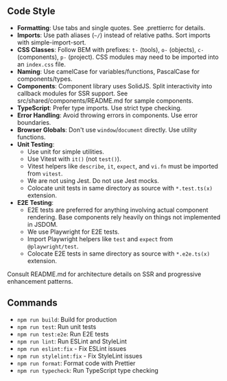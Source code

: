 ## Code Style
- **Formatting**: Use tabs and single quotes. See .prettierrc for details.
- **Imports**: Use path aliases (`~/`) instead of relative paths. Sort imports with simple-import-sort.
- **CSS Classes**: Follow BEM with prefixes: `t-` (tools), `o-` (objects), `c-` (components), `p-` (project). CSS modules may need to be imported into an `index.css` file.
- **Naming**: Use camelCase for variables/functions, PascalCase for components/types.
- **Components**: Component library uses SolidJS. Split interactivity into callback modules for SSR support. See src/shared/components/README.md for sample components.
- **TypeScript**: Prefer type imports. Use strict type checking.
- **Error Handling**: Avoid throwing errors in components. Use error boundaries.
- **Browser Globals**: Don't use `window`/`document` directly. Use utility functions.
- **Unit Testing**:
    - Use unit for simple utilities.
    - Use Vitest with `it()` (not `test()`).
    - Vitest helpers like `describe`, `it`, `expect`, and `vi.fn` must be imported from `vitest`.
    - We are not using Jest. Do not use Jest mocks.
    - Colocate unit tests in same directory as source with `*.test.ts(x)` extension.
- **E2E Testing**:
    - E2E tests are preferred for anything involving actual component rendering. Base components rely heavily on things not implemented in JSDOM.
    - We use Playwright for E2E tests.
    - Import Playwright helpers like `test` and `expect` from `@playwright/test`.
    - Colocate E2E tests in same directory as source with `*.e2e.ts(x)` extension.

Consult README.md for architecture details on SSR and progressive enhancement patterns.

## Commands
- `npm run build`: Build for production
- `npm run test`: Run unit tests
- `npm run test:e2e`: Run E2E tests
- `npm run lint`: Run ESLint and StyleLint
- `npm run eslint:fix` - Fix ESLint issues
- `npm run stylelint:fix` - Fix StyleLint issues
- `npm run format`: Format code with Prettier
- `npm run typecheck`: Run TypeScript type checking